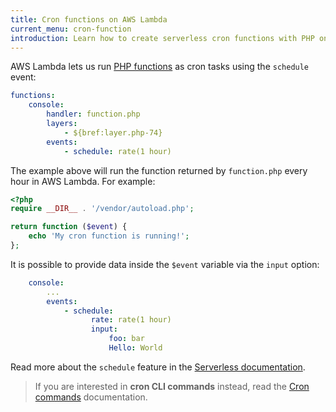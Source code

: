 ```yaml
---
title: Cron functions on AWS Lambda
current_menu: cron-function
introduction: Learn how to create serverless cron functions with PHP on AWS Lambda.
---
```


AWS Lambda lets us run [PHP functions](/docs/runtimes/function.md) as cron tasks using the `schedule` event:

```yaml
functions:
    console:
        handler: function.php
        layers:
            - ${bref:layer.php-74}
        events:
            - schedule: rate(1 hour)
```

The example above will run the function returned by `function.php` every hour in AWS Lambda. For example:

```php
<?php
require __DIR__ . '/vendor/autoload.php';

return function ($event) {
    echo 'My cron function is running!';
};
```

It is possible to provide data inside the `$event` variable via the `input` option:

```yaml
    console:
        ...
        events:
            - schedule:
                  rate: rate(1 hour)
                  input:
                      foo: bar
                      Hello: World
```

Read more about the `schedule` feature in the [Serverless documentation](https://www.serverless.com/framework/docs/providers/aws/events/schedule/).

> If you are interested in **cron CLI commands** instead, read the [Cron commands](/docs/web-hosting/cron.html) documentation.
